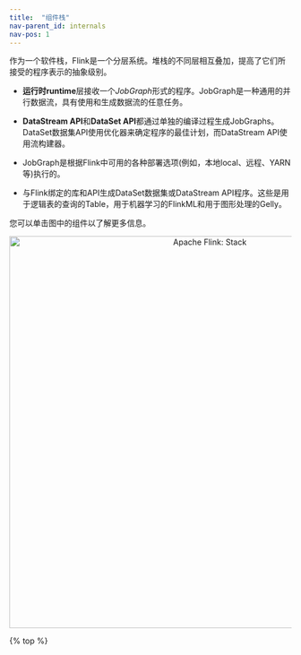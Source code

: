 ```yaml
---
title:  "组件栈"
nav-parent_id: internals
nav-pos: 1
---
```

<!--
Licensed to the Apache Software Foundation (ASF) under one
or more contributor license agreements.  See the NOTICE file
distributed with this work for additional information
regarding copyright ownership.  The ASF licenses this file
to you under the Apache License, Version 2.0 (the
"License"); you may not use this file except in compliance
with the License.  You may obtain a copy of the License at

  http://www.apache.org/licenses/LICENSE-2.0

Unless required by applicable law or agreed to in writing,
software distributed under the License is distributed on an
"AS IS" BASIS, WITHOUT WARRANTIES OR CONDITIONS OF ANY
KIND, either express or implied.  See the License for the
specific language governing permissions and limitations
under the License.
-->


作为一个软件栈，Flink是一个分层系统。堆栈的不同层相互叠加，提高了它们所接受的程序表示的抽象级别。
- **运行时runtime**层接收一个*JobGraph*形式的程序。JobGraph是一种通用的并行数据流，具有使用和生成数据流的任意任务。

- **DataStream API**和**DataSet API**都通过单独的编译过程生成JobGraphs。DataSet数据集API使用优化器来确定程序的最佳计划，而DataStream API使用流构建器。
- JobGraph是根据Flink中可用的各种部署选项(例如，本地local、远程、YARN等)执行的。

- 与Flink绑定的库和API生成DataSet数据集或DataStream API程序。这些是用于逻辑表的查询的Table，用于机器学习的FlinkML和用于图形处理的Gelly。


您可以单击图中的组件以了解更多信息。

<center>
  <img src="{{ site.baseurl }}/fig/stack.png" width="700px" alt="Apache Flink: Stack" usemap="#overview-stack">
</center>

<map name="overview-stack">
<area id="lib-datastream-cep" title="CEP: Complex Event Processing" href="{{ site.baseurl }}/dev/libs/cep.html" shape="rect" coords="63,0,143,177" />
<area id="lib-datastream-table" title="Table: Relational DataStreams" href="{{ site.baseurl }}/dev/table_api.html" shape="rect" coords="143,0,223,177" />
<area id="lib-dataset-ml" title="FlinkML: Machine Learning" href="{{ site.baseurl }}/dev/libs/ml/index.html" shape="rect" coords="382,2,462,176" />
<area id="lib-dataset-gelly" title="Gelly: Graph Processing" href="{{ site.baseurl }}/dev/libs/gelly/index.html" shape="rect" coords="461,0,541,177" />
<area id="lib-dataset-table" title="Table API and SQL" href="{{ site.baseurl }}/dev/table_api.html" shape="rect" coords="544,0,624,177" />
<area id="datastream" title="DataStream API" href="{{ site.baseurl }}/dev/datastream_api.html" shape="rect" coords="64,177,379,255" />
<area id="dataset" title="DataSet API" href="{{ site.baseurl }}/dev/batch/index.html" shape="rect" coords="382,177,697,255" />
<area id="runtime" title="Runtime" href="{{ site.baseurl }}/concepts/runtime.html" shape="rect" coords="63,257,700,335" />
<area id="local" title="Local" href="{{ site.baseurl }}/tutorials/local_setup.html" shape="rect" coords="62,337,275,414" />
<area id="cluster" title="Cluster" href="{{ site.baseurl }}/ops/deployment/cluster_setup.html" shape="rect" coords="273,336,486,413" />
<area id="cloud" title="Cloud" href="{{ site.baseurl }}/ops/deployment/gce_setup.html" shape="rect" coords="485,336,700,414" />
</map>

{% top %}
